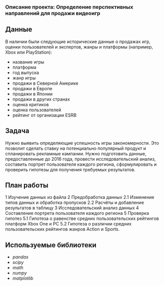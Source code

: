 ### Описание проекта: Определение перспективных направлений для продажи видеоигр

## Данные

В наличии были следующие исторические данные о продажах игр, оценки пользователей и экспертов, жанры и платформы (например, Xbox или PlayStation):
- название игры
- платформа
- год выпуска
- жанр игры
- продажи в Северной Америке
- продажи в Европе
- продажи в Японии
- продажи в других странах
- оценка критиков
- оценка пользователей
- рейтинг от организации ESRB

## Задача

Нужно выявить определяющие успешность игры закономерности. Это позволит сделать ставку на потенциально популярный продукт и спланировать рекламные кампании. Нужно подготовить данные, предоставленные до 2016 года, провести исследовательский анализ, составить портрет пользователя каждого региона, сформулировать и проверить гипотезы для получения требуемых результатов.

## План работы
1  Изучение данных из файла
2  Предобработка данных
2.1  Изменение типов данных и обработка пропусков
2.2  Расчёты и добавление результатов в таблицу
3  Исследовательский анализ данных
4  Составление портрета пользователя каждого региона
5  Проверка гипотез
5.1  Гипотеза о равенстве средних пользовательских рейтингов платформ Xbox One и PC
5.2  Гипотеза о различии средних пользовательских рейтингов жанров Action и Sports.

## Используемые библиотеки

- *pandas*
- *scipy*
- *math*
- *numpy*
- *matplotlib*
